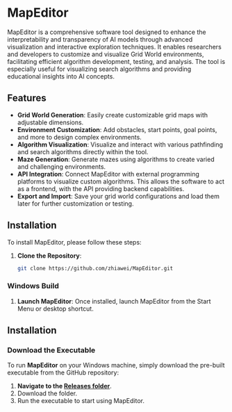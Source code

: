 # MapEditor

MapEditor is a comprehensive software tool designed to enhance the interpretability and transparency of AI models through advanced visualization and interactive exploration techniques. It enables researchers and developers to customize and visualize Grid World environments, facilitating efficient algorithm development, testing, and analysis. The tool is especially useful for visualizing search algorithms and providing educational insights into AI concepts.

## Features

- **Grid World Generation**: Easily create customizable grid maps with adjustable dimensions.
- **Environment Customization**: Add obstacles, start points, goal points, and more to design complex environments.
- **Algorithm Visualization**: Visualize and interact with various pathfinding and search algorithms directly within the tool.
- **Maze Generation**: Generate mazes using algorithms to create varied and challenging environments.
- **API Integration**: Connect MapEditor with external programming platforms to visualize custom algorithms. This allows the software to act as a frontend, with the API providing backend capabilities.
- **Export and Import**: Save your grid world configurations and load them later for further customization or testing.

## Installation

To install MapEditor, please follow these steps:

1. **Clone the Repository**:  
   ```bash
   git clone https://github.com/zhiawei/MapEditor.git

### Windows Build

1. **Launch MapEditor**: Once installed, launch MapEditor from the Start Menu or desktop shortcut.

## Installation

### Download the Executable

To run **MapEditor** on your Windows machine, simply download the pre-built executable from the GitHub repository:

1. **Navigate to the [Releases folder](https://github.com/zhiawei/MapEditor/tree/main/build/Release)**.
2. Download the folder.
3. Run the executable to start using MapEditor.
